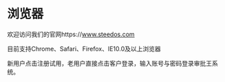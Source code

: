 # 浏览器

欢迎访问我们的官网https://www.steedos.com

目前支持Chrome、Safari、Firefox、IE10.0及以上浏览器

新用户点击注册试用，老用户直接点击客户登录，输入账号与密码登录审批王系统。
